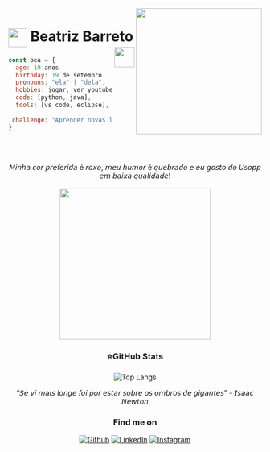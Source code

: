 <img align="right" alt="" height="250" src="https://i.imgur.com/6WIYpQI.png" >
<h1>
    <a href="https://github.com/whosbea">
     <img align="center" width="37px" src="https://img.icons8.com/?size=512&id=w8vzomb1oP2W&format=png"></a><span> Beatriz Barreto</span>      <img align="right" src="https://github.com/blackcater/blackcater/raw/main/images/banner.gif" width="40">
</h1>
  
```javascript
const bea = {
  age: 19 anos
  birthday: 19 de setembro
  pronouns: "ela" | "dela",
  hobbies: jogar, ver youtube, ver documentario, pesquisar sobre algum interesse aleatorio...
  code: [python, java],
  tools: [vs code, eclipse],
  
 challenge: "Aprender novas linguagens de programação, estudar mais sobre inteligencia artificial!!"
}
```
<br><br>
<div align="center">
𝘔𝘪𝘯𝘩𝘢 𝘤𝘰𝘳 𝘱𝘳𝘦𝘧𝘦𝘳𝘪𝘥𝘢 é 𝘳𝘰𝘹𝘰, 𝘮𝘦𝘶 𝘩𝘶𝘮𝘰𝘳 é 𝘲𝘶𝘦𝘣𝘳𝘢𝘥𝘰 𝘦 𝘦𝘶 𝘨𝘰𝘴𝘵𝘰 𝘥𝘰 𝘜𝘴𝘰𝘱𝘱 𝘦𝘮 𝘣𝘢𝘪𝘹𝘢 𝘲𝘶𝘢𝘭𝘪𝘥𝘢𝘥𝘦!
<br><br>
<img align="center" width="300" src="https://media.tenor.com/QT7Mjcj36akAAAAd/usopp-coffe-usopp.gif">


### ⭐GitHub Stats
![Top Langs](https://github-readme-stats-git-masterrstaa-rickstaa.vercel.app/api/top-langs/?username=whosbea&line_height=20&card_width=290&layout=compact&hide_title=false&count_private=true&langs_count=4&show_icons=true&title_color=FFFFFF&hide=html,css&bg_color=000&text_color=FFFFFF&border_radius=3&border_color=561760&count_private=true)


<!-- 
</ul>
<h3 align="center">📄 Favorite Languages:</h3>
<p align="center">
<a target="_blank"><img alt="Python" src="https://img.shields.io/badge/Python-%2312100E.svg?logo=python&style=for-the-badge&logoColor=yellow"/></a> 
</p>
<h3 align="center">⚒ Tools I use:</h3>
<p align="center"> 
<a target="_blank"><img alt="Visual Studio Code" src="https://img.shields.io/badge/Visual%20Studio%20Code-%2312100E.svg?logo=visual-studio-code&style=for-the-badge&logoColor=blue"/></a>  
<a target="_blank"><img alt="Eclipse" src="https://img.shields.io/badge/Eclipse-%2312100E.svg?logo=eclipse&style=for-the-badge&logoColor=gray"/></a>  
<a target="_blank"><img alt="Git" src="https://img.shields.io/badge/Git-%2312100E.svg?logo=git&style=for-the-badge"/></a> 
<a target="_blank"><img alt="GitHub" src="https://img.shields.io/badge/GitHub-black?logo=GitHub&style=for-the-badge"/></a> 
</p>
-->
 <div align="center">
    “𝘚𝘦 𝘷𝘪 𝘮𝘢𝘪𝘴 𝘭𝘰𝘯𝘨𝘦 𝘧𝘰𝘪 𝘱𝘰𝘳 𝘦𝘴𝘵𝘢𝘳 𝘴𝘰𝘣𝘳𝘦 𝘰𝘴 𝘰𝘮𝘣𝘳𝘰𝘴 𝘥𝘦 𝘨𝘪𝘨𝘢𝘯𝘵𝘦𝘴” - 𝘐𝘴𝘢𝘢𝘤 𝘕𝘦𝘸𝘵𝘰𝘯 
    </div>
<h3 align="center">Find me on</h3>
<p align="center"><a 
href="https://github.com/whosbea" target="_blank"><img alt="Github" 
src="https://img.shields.io/badge/GitHub-%2312100E.svg?&style=for-the-badge&logo=Github&logoColor=white" /></a> <a 
href="https://www.linkedin.com/in/beatriz-barreto-8b0076261/" target="_blank"><img alt="LinkedIn" 
src="https://img.shields.io/badge/linkedin-%2312100E.svg?&style=for-the-badge&logo=linkedin&logoColor=blue" /></a> <a 
href="https://www.instagram.com/whosbea3/" target="_blank"><img alt="Instagram" 
src="https://img.shields.io/badge/Instagram-%2312100E?logo=instagram&.svg?&style=for-the-badge&logoColor=white" /></a><br>
</p>



